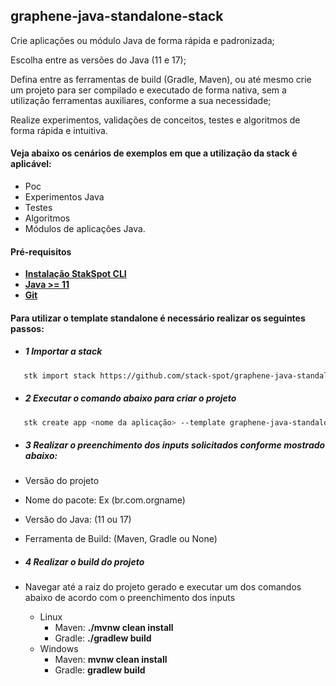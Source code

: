 ## graphene-java-standalone-stack
Crie aplicações ou módulo Java de forma rápida e padronizada;

Escolha entre as versões do Java (11 e 17);

Defina entre as ferramentas de build (Gradle, Maven), ou até mesmo crie um projeto para ser compilado e executado de forma nativa, sem a utilização ferramentas auxiliares, conforme a sua necessidade;

Realize experimentos, validações de conceitos, testes e algoritmos de forma rápida e intuitiva.

#### Veja abaixo os cenários de exemplos em que a utilização da stack é aplicável:
- Poc
- Experimentos Java
- Testes
- Algoritmos
- Módulos de aplicações Java.

#### **Pré-requisitos**
- [**Instalação StakSpot CLI**](https://docs.stackspot.com/latest/os-cli/installation/)
- [**Java >= 11**](https://openjdk.org/)
- [**Git**](https://git-scm.com/)

#### **Para utilizar o template standalone é necessário realizar os seguintes passos:**
- ##### 1 Importar a stack
 ```bash
    stk import stack https://github.com/stack-spot/graphene-java-standalone-stack
 ```

- ##### 2 Executar o comando abaixo para criar o projeto
 ```bash
    stk create app <nome da aplicação> --template graphene-java-standalone-stack/starter-java
 ```

- ##### 3 Realizar o preenchimento dos inputs solicitados conforme mostrado abaixo:
- Versão do projeto
- Nome do pacote: Ex (br.com.orgname)
- Versão do Java: (11 ou 17)
- Ferramenta de Build: (Maven, Gradle ou None)

- ##### 4 Realizar o build do projeto
- Navegar até a raiz do projeto gerado e executar um dos comandos abaixo de acordo com o preenchimento dos inputs
  - Linux
    - Maven: **./mvnw clean install**
    - Gradle: **./gradlew build**
  - Windows
    - Maven: **mvnw clean install**
    - Gradle: **gradlew build**
